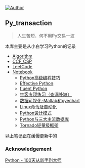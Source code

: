 [![Author](https://img.shields.io/badge/Author-mr__menand-yellowgreen.svg)](https://mrmenand.github.io/)

## Py_transaction
>人生苦短，何不用Py交易一波

本库主要是从小白学习Python的记录
* [Algorithm](./Algorithms)
* [CCF_CSP](./CCF_CSP) 
* [LeetCode](./LeetCode)
* [Notebook](./Notebook) 
   - [Python高级编程技巧](./Notebook/program_skills.md)
   - [Effective Python](./Notebook/Effective_Python.md)
   - [fluent Python](./Notebook/fluentpython.md)  
   - [牛客专项练习（查漏补缺）](./Notebook/牛客专项练习.md) 
   - [数据可视化-Matlab和pyechart](./Notebook/数据可视化-Matlab和pyechart.md)   
   - [Linux命令及自动化](./Notebook/Linux命令及自动化.md) 
   - [Python设计模式](./Notebook/designpattern.md) 
   - [Python与三大主流数据库](./Notebook/database.md)
   - [Tornado轻量级框架](./Notebook/tornado.md) 

~~以上笔记正在缓慢更新中的~~





### Acknowledgement
[Python - 100天从新手到大师](https://github.com/jackfrued/Python-100-Days)

